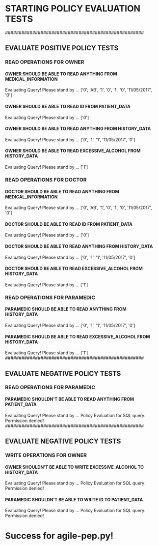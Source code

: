 # STARTING POLICY EVALUATION TESTS

###################################################
## EVALUATE POSITIVE POLICY TESTS

### READ OPERATIONS FOR OWNER

#### OWNER SHOULD BE ABLE TO READ ANYTHING FROM MEDICAL_INFORMATION

Evaluating Query! Please stand by ...
['0', 'AB', '1', '0', '1', '0', '11/05/2017', '0']

#### OWNER SHOULD BE ABLE TO READ ID FROM PATIENT_DATA

Evaluating Query! Please stand by ...
['0']

#### OWNER SHOULD BE ABLE TO READ ANYTHING FROM HISTORY_DATA

Evaluating Query! Please stand by ...
['0', '1', '1', '11/05/2017', '0']

#### OWNER SHOULD BE ABLE TO READ EXCESSIVE_ALCOHOL FROM HISTORY_DATA

Evaluating Query! Please stand by ...
['1']

### READ OPERATIONS FOR DOCTOR

#### DOCTOR SHOULD BE ABLE TO READ ANYTHING FROM MEDICAL_INFORMATION

Evaluating Query! Please stand by ...
['0', 'AB', '1', '0', '1', '0', '11/05/2017', '0']

#### DOCTOR SHOULD BE ABLE TO READ ID FROM PATIENT_DATA

Evaluating Query! Please stand by ...
['0']

#### DOCTOR SHOULD BE ABLE TO READ ANYTHING FROM HISTORY_DATA

Evaluating Query! Please stand by ...
['0', '1', '1', '11/05/2017', '0']

#### DOCTOR SHOULD BE ABLE TO READ EXCESSIVE_ALCOHOL FROM HISTORY_DATA

Evaluating Query! Please stand by ...
['1']

### READ OPERATIONS FOR PARAMEDIC

#### PARAMEDIC SHOULD BE ABLE TO READ ANYTHING FROM HISTORY_DATA

Evaluating Query! Please stand by ...
['0', '1', '1', '11/05/2017', '0']

#### PARAMEDIC SHOULD BE ABLE TO READ EXCESSIVE_ALCOHOL FROM HISTORY_DATA

Evaluating Query! Please stand by ...
['1']
###################################################
## EVALUATE NEGATIVE POLICY TESTS

### READ OPERATIONS FOR PARAMEDIC

#### PARAMEDIC SHOULDN'T BE ABLE TO READ ANYTHING FROM PATIENT_DATA

Evaluating Query! Please stand by ...
Policy Evaluation for SQL query: Permission denied!
###################################################
## EVALUATE NEGATIVE POLICY TESTS

### WRITE OPERATIONS FOR OWNER

#### OWNER SHOULDN'T BE ABLE TO WRITE EXCESSIVE_ALCOHOL TO HISTORY_DATA

Evaluating Query! Please stand by ...
Policy Evaluation for SQL query: Permission denied!

#### PARAMEDIC SHOULDN'T BE ABLE TO WRITE ID TO PATIENT_DATA

Evaluating Query! Please stand by ...
Policy Evaluation for SQL query: Permission denied!

# Success for agile-pep.py!

